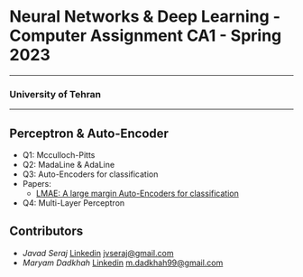 # Neural Networks & Deep Learning - Computer Assignment CA1 - Spring 2023

---

### University of Tehran

---

## Perceptron & Auto-Encoder

- Q1: Mcculloch-Pitts
- Q2: MadaLine & AdaLine
- Q3: Auto-Encoders for classification
- Papers:
  - [LMAE: A large margin Auto-Encoders for classification](https://www.sciencedirect.com/science/article/abs/pii/S0165168417302013)
- Q4: Multi-Layer Perceptron

## Contributors

- _Javad Seraj_
  [Linkedin](https://www.linkedin.com/in/javad-seraj/)
  jvseraj@gmail.com
- _Maryam Dadkhah_
  [Linkedin](https://www.linkedin.com/in/maryam-dadkhah/)
  m.dadkhah99@gmail.com
